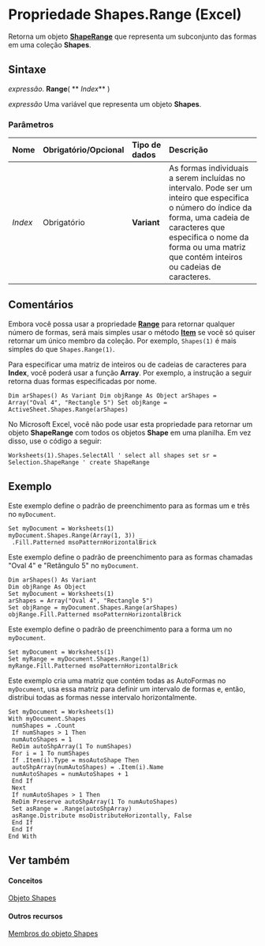 
# Propriedade Shapes.Range (Excel)

Retorna um objeto  **[ShapeRange](e1b8229c-73a0-4a77-5e00-4bcec9032260.md)** que representa um subconjunto das formas em uma coleção **Shapes**.


## Sintaxe

 _expressão_. **Range**( ** _Index_** )

 _expressão_ Uma variável que representa um objeto **Shapes**.


### Parâmetros



|**Nome**|**Obrigatório/Opcional**|**Tipo de dados**|**Descrição**|
|:-----|:-----|:-----|:-----|
| _Index_|Obrigatório|**Variant**|As formas individuais a serem incluídas no intervalo. Pode ser um inteiro que especifica o número do índice da forma, uma cadeia de caracteres que especifica o nome da forma ou uma matriz que contém inteiros ou cadeias de caracteres.|

## Comentários

Embora você possa usar a propriedade  **[Range](8158e8aa-76e3-4d11-860d-aa3dcde6e0ca.md)** para retornar qualquer número de formas, será mais simples usar o método **[Item](efd7e247-5976-95b1-3365-34997feb323f.md)** se você só quiser retornar um único membro da coleção. Por exemplo, `Shapes(1)` é mais simples do que `Shapes.Range(1)`.

Para especificar uma matriz de inteiros ou de cadeias de caracteres para  **Index**, você poderá usar a função **Array**. Por exemplo, a instrução a seguir retorna duas formas especificadas por nome.

 `Dim arShapes() As Variant Dim objRange As Object arShapes = Array("Oval 4", "Rectangle 5") Set objRange = ActiveSheet.Shapes.Range(arShapes)`

No Microsoft Excel, você não pode usar esta propriedade para retornar um objeto  **ShapeRange** com todos os objetos **Shape** em uma planilha. Em vez disso, use o código a seguir:

 `Worksheets(1).Shapes.SelectAll ' select all shapes set sr = Selection.ShapeRange ' create ShapeRange`


## Exemplo

Este exemplo define o padrão de preenchimento para as formas um e três no  `myDocument`.


```
Set myDocument = Worksheets(1) 
myDocument.Shapes.Range(Array(1, 3)) _ 
 .Fill.Patterned msoPatternHorizontalBrick
```

Este exemplo define o padrão de preenchimento para as formas chamadas "Oval 4" e "Retângulo 5" no  `myDocument`.




```
Dim arShapes() As Variant 
Dim objRange As Object 
Set myDocument = Worksheets(1) 
arShapes = Array("Oval 4", "Rectangle 5") 
Set objRange = myDocument.Shapes.Range(arShapes) 
objRange.Fill.Patterned msoPatternHorizontalBrick
```

Este exemplo define o padrão de preenchimento para a forma um no  `myDocument`.




```
Set myDocument = Worksheets(1) 
Set myRange = myDocument.Shapes.Range(1) 
myRange.Fill.Patterned msoPatternHorizontalBrick
```

Este exemplo cria uma matriz que contém todas as AutoFormas no  `myDocument`, usa essa matriz para definir um intervalo de formas e, então, distribui todas as formas nesse intervalo horizontalmente.




```
Set myDocument = Worksheets(1) 
With myDocument.Shapes 
 numShapes = .Count 
 If numShapes > 1 Then 
 numAutoShapes = 1 
 ReDim autoShpArray(1 To numShapes) 
 For i = 1 To numShapes 
 If .Item(i).Type = msoAutoShape Then 
 autoShpArray(numAutoShapes) = .Item(i).Name 
 numAutoShapes = numAutoShapes + 1 
 End If 
 Next 
 If numAutoShapes > 1 Then 
 ReDim Preserve autoShpArray(1 To numAutoShapes) 
 Set asRange = .Range(autoShpArray) 
 asRange.Distribute msoDistributeHorizontally, False 
 End If 
 End If 
End With
```


## Ver também


#### Conceitos


[Objeto Shapes](f9c6548c-d028-1b70-a11c-c4b45ff19177.md)
#### Outros recursos


[Membros do objeto Shapes](f5d0be42-46cc-2916-8953-401e50a5cef7.md)